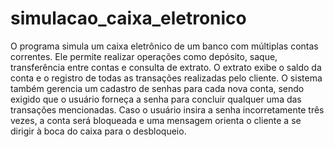 # simulacao_caixa_eletronico

O programa simula um caixa eletrônico de um banco com múltiplas contas correntes. Ele permite realizar operações como depósito, saque, transferência entre contas e consulta de extrato. O extrato exibe o saldo da conta e o registro de todas as transações realizadas pelo cliente. O sistema também gerencia um cadastro de senhas para cada nova conta, sendo exigido que o usuário forneça a senha para concluir qualquer uma das transações mencionadas. Caso o usuário insira a senha incorretamente três vezes, a conta será bloqueada e uma mensagem orienta o cliente a se dirigir à boca do caixa para o desbloqueio.

